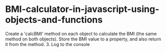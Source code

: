 # BMI-calculator-in-javascript-using-objects-and-functions
 Create a 'calcBMI' method on each object to calculate the BMI (the same method on both objects). Store the BMI value to a property, and also return it from the method. 3. Log to the console 

